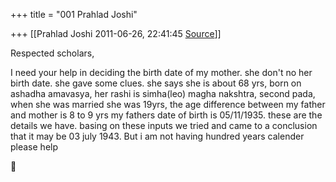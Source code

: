 +++
title = "001 Prahlad Joshi"

+++
[[Prahlad Joshi	2011-06-26, 22:41:45 [Source](https://groups.google.com/g/bvparishat/c/F6FeQ_M_SDA)]]



Respected scholars,  
  
 I need your help in deciding the birth date of my mother. she don't no her birth date. she gave some clues. she says she is about 68 yrs, born on ashadha amavasya, her rashi is simha(leo) magha nakshtra, second pada, when she was married she was 19yrs, the age difference between my father and mother is 8 to 9 yrs my fathers date of birth is 05/11/1935. these are the details we have. basing on these inputs we tried and came to a conclusion that it may be 03 july 1943. But i am not having hundred years calender please help



